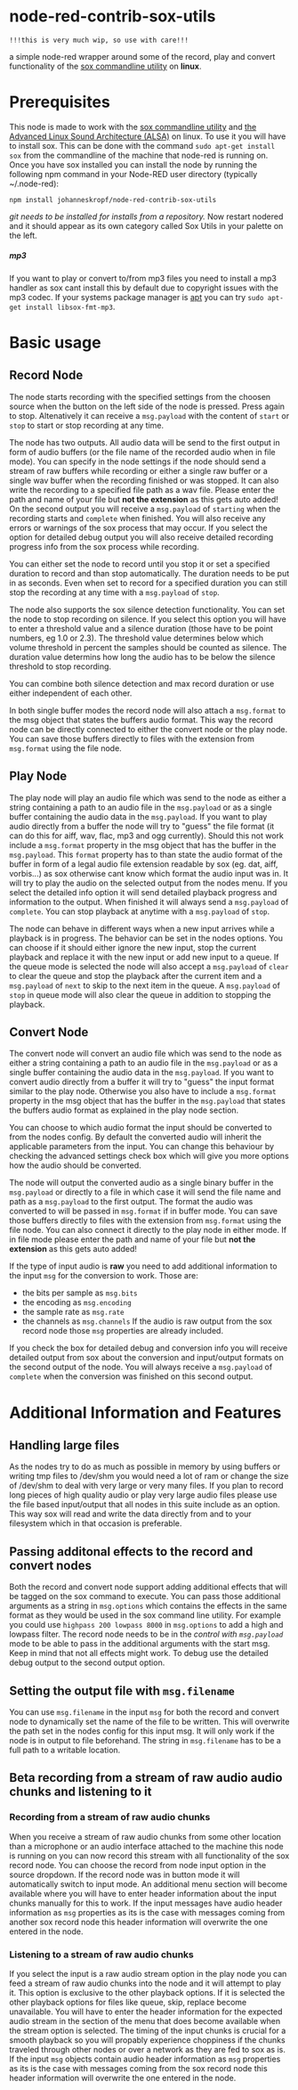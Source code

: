 # node-red-contrib-sox-utils

```
!!!this is very much wip, so use with care!!!
```

a simple node-red wrapper around some of the record, play and convert functionality of the [sox commandline utility](http://sox.sourceforge.net/) on **linux**.

# Prerequisites

This node is made to work with the [sox commandline utility](http://sox.sourceforge.net/) and [the Advanced Linux Sound Architecture (ALSA)](https://alsa-project.org/wiki/Main_Page) on linux. To use it you will have to install sox. This can be done with the command `sudo apt-get install sox` from the commandline of the machine that node-red is running on.
Once you have sox installed you can install the node by running the following npm command in your Node-RED user directory (typically ~/.node-red):
```
npm install johanneskropf/node-red-contrib-sox-utils
```
*git needs to be installed for installs from a repository.*
Now restart nodered and it should appear as its own category called Sox Utils in your palette on the left.

##### *mp3*

If you want to play or convert to/from mp3 files you need to install a mp3 handler as sox cant install this by default due to copyright issues with the mp3 codec. If your systems package manager is [apt](https://wiki.debian.org/Apt) you can try `sudo apt-get install libsox-fmt-mp3`.


# Basic usage

## Record Node

The node starts recording with the specified settings from the choosen source when the button on the left side of the node is pressed. Press again to stop. Altenatively it can receive a `msg.payload` with the content of `start` or `stop` to start or stop recording at any time.

The node has two outputs.
All audio data will be send to the first output in form of audio buffers (or the file name of the recorded audio when in file mode). You can specify in the node settings if the node should send a stream of raw buffers while recording or either a single raw buffer or a single wav buffer when the recording finished or was stopped.
It can also write the recording to a specified file path as a wav file. Please enter the path and name of your file but **not the extension** as this gets auto added!
On the second output you will receive a `msg.payload` of `starting` when the recording starts and `complete` when finished. You will also receive any errors or warnings of the sox process that may occur.
If you select the option for detailed debug output you will also receive detailed recording progress info from the sox process while recording.

You can either set the node to record until you stop it or set a specified duration to record and than stop automatically. The duration needs to be put in as seconds. Even when set to record for a specified duration you can still stop the recording at any time with a `msg.payload` of `stop`.

The node also supports the sox silence detection functionality. You can set the node to stop recording on silence. If you select this option you will have to enter a threshold value and a silence duration (those have to be point numbers, eg 1.0 or 2.3). The threshold value determines below which volume threshold in percent the samples should be counted as silence. The duration value determins how long the audio has to be below the silence threshold to stop recording.

You can combine both silence detection and max record duration or use either independent of each other.

In both single buffer modes the record node will also attach a `msg.format` to the msg object that states the buffers audio format. This way the record node can be directly connected to either the convert node or the play node. You can save those buffers directly to files with the extension from `msg.format` using the file node.

## Play Node

The play node will play an audio file which was send to the node as either a string containing a path to an audio file in the `msg.payload` or as a single buffer containing the audio data in the `msg.payload`. If you want to play audio directly from a buffer the node will try to "guess" the file format (it can do this for aiff, wav, flac, mp3 and ogg currently). Should this not work include a `msg.format` property in the msg object that has the buffer in the `msg.payload`. This `format` property has to than state the audio format of the buffer in form of a legal audio file extension readable by sox (eg. dat, aiff, vorbis...) as sox otherwise cant know which format the audio input was in. It will try to play the audio on the selected output from the nodes menu. If you select the detailed info option it will send detailed playback progress and information to the output. When finished it will always send a `msg.payload` of `complete`.
You can stop playback at anytime with a `msg.payload` of `stop`.

The node can behave in different ways when a new input arrives while a playback is in progress. The behavior can be set in the nodes options. You can choose if it should either ignore the new input, stop the current playback and replace it with the new input or add new input to a queue.
If the queue mode is selected the node will also accept a `msg.payload` of `clear` to clear the queue and stop the playback after the current item and a `msg.payload` of `next` to skip to the next item in the queue. A `msg.payload` of `stop` in queue mode will also clear the queue in addition to stopping the playback.

## Convert Node

The convert node will convert an audio file which was send to the node as either a string containing a path to an audio file in the `msg.payload` or as a single buffer containing the audio data in the `msg.payload`. If you want to convert audio directly from a buffer it will try to "guess" the input format similar to the play node. Otherwise you also have to include a `msg.format` property in the msg object that has the buffer in the `msg.payload` that states the buffers audio format as explained in the play node section.

You can choose to which audio format the input should be converted to from the nodes config. By default the converted audio will inherit the applicable parameters from the input. You can change this behaviour by checking the advanced settings check box which will give you more options how the audio should be converted.

The node will output the converted audio as a single binary buffer in the `msg.payload` or directly to a file in which case it will send the file name and path as a `msg.payload` to the first output.  The format the audio was converted to will be passed in `msg.format` if in buffer mode. You can save those buffers directly to files with the extension from `msg.format` using the file node. You can also connect it directly to the play node in either mode. If in file mode please enter the path and name of your file but **not the extension** as this gets auto added!

If the type of input audio is **raw** you need to add additional information to the input `msg` for the conversion to work. Those are:
  * the bits per sample as `msg.bits`
  * the encoding as `msg.encoding`
  * the sample rate as `msg.rate`
  * the channels as `msg.channels`
If the audio is raw output from the sox record node those `msg` properties are already included.

If you check the box for detailed debug and conversion info you will receive detailed output from sox about the conversion and input/output formats on the second output of the node. You will always receive a `msg.payload` of `complete` when the conversion was finished on this second output.

# Additional Information and Features

## Handling large files

As the nodes try to do as much as possible in memory by using buffers or writing tmp files to /dev/shm you would need a lot of ram or change the size of /dev/shm to deal with very large or very many files. If you plan to record long pieces of high quality audio or play very large audio files please use the file based input/output that all nodes in this suite include as an option. This way sox will read and write the data directly from and to your filesystem which in that occasion is preferable. 

## Passing additonal effects to the record and convert nodes

Both the record and convert node support adding additional effects that will be tagged on the sox command to execute. You can pass those additional arguments as a string in `msg.options` which contains the effects in the same format as they would be used in the sox command line utility. For example you could use `highpass 200 lowpass 8000` in `msg.options` to add a high and lowpass filter. The record node needs to be in the *control with `msg.payload`* mode to be able to pass in the additional arguments with the start msg. Keep in mind that not all effects might work. To debug use the detailed debug output to the second output option.

## Setting the output file with `msg.filename`

You can use `msg.filename` in the input `msg` for both the record and convert node to dynamically set the name of the file to be written. This will overwrite the path set in the nodes config for this input msg. It will only work if the node is in output to file beforehand. The string in `msg.filename` has to be a full path to a writable location.

## Beta recording from a stream of raw audio audio chunks and listening to it

### Recording from a stream of raw audio chunks

When you receive a stream of raw audio chunks from some other location than a microphone or an audio interface attached to the machine this node is running on you can now record this stream with all functionality of the sox record node. You can choose the record from node input option in the source dropdown. If the record node was in button mode it will automatically switch to input mode. An additional menu section will become available where you will have to enter header information about the input chunks manually for this to work. If the input messages have audio header information as `msg` properties as its is the case with messages coming from another sox record node this header information will overwrite the one entered in the node.

### Listening to a stream of raw audio chunks

If you select the input is a raw audio stream option in the play node you can feed a stream of raw audio chunks into the node and it will attempt to play it. This option is exclusive to the other playback options. If it is selected the other playback options for files like queue, skip, replace become unavailable. You will have to enter the header information for the expected audio stream in the section of the menu that does become available when the stream option is selected. The timing of the input chunks is crucial for a smooth playback so you will propably experience choppiness if the chunks traveled through other nodes or over a network as they are fed to sox as is. If the input `msg` objects contain audio header information as `msg` properties as its is the case with messages coming from the sox record node this header information will overwrite the one entered in the node.
